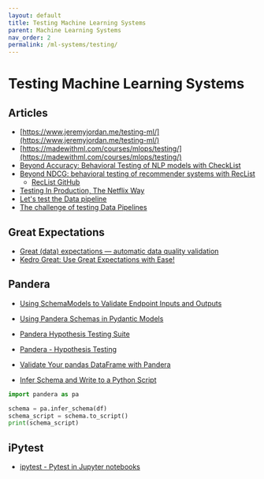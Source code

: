 ```yaml
---
layout: default
title: Testing Machine Learning Systems
parent: Machine Learning Systems
nav_order: 2
permalink: /ml-systems/testing/
---
```


# Testing Machine Learning Systems

## Articles

- [https://www.jeremyjordan.me/testing-ml/](https://www.jeremyjordan.me/testing-ml/)
- [https://madewithml.com/courses/mlops/testing/](https://madewithml.com/courses/mlops/testing/)
- [Beyond Accuracy: Behavioral Testing of NLP models with CheckList](https://arxiv.org/abs/2005.04118)
- [Beyond NDCG: behavioral testing of recommender systems with RecList](https://arxiv.org/abs/2111.09963)
    - [RecList GitHub](https://github.com/jacopotagliabue/reclist)
- [Testing In Production, The Netflix Way](https://www.youtube.com/watch?v=3WRVgC8SiGc)
- [Let's test the Data pipeline](https://www.linkedin.com/pulse/lets-test-data-pipeline-sanjay-dubey)
- [The challenge of testing Data Pipelines](https://medium.com/slalom-build/the-challenge-of-testing-data-pipelines-4450744a84f1)

## Great Expectations

- [Great (data) expectations — automatic data quality validation](https://medium.com/cisco-fpie/great-data-expectations-automatic-data-quality-validation-889852819bc9)
- [Kedro Great: Use Great Expectations with Ease!](https://github.com/tamsanh/kedro-great)

## Pandera

- [Using SchemaModels to Validate Endpoint Inputs and Outputs](https://pandera.readthedocs.io/en/stable/fastapi.html#using-schemamodels-to-validate-endpoint-inputs-and-outputs)
- [Using Pandera Schemas in Pydantic Models](https://pandera.readthedocs.io/en/stable/pydantic_integration.html)
- [Pandera Hypothesis Testing Suite](https://github.com/pandera-dev/pandera/issues/168)
- [Pandera - Hypothesis Testing](https://pandera.readthedocs.io/en/stable/hypothesis.html#:~:text=Wide%20Hypotheses,across%20columns%20in%20a%20DataFrame%20.)
- [Validate Your pandas DataFrame with Pandera](https://towardsdatascience.com/validate-your-pandas-dataframe-with-pandera-2995910e564)

- [Infer Schema and Write to a Python Script](https://pandera.readthedocs.io/en/stable/schema_inference.html)
```Python
import pandera as pa

schema = pa.infer_schema(df)
schema_script = schema.to_script()
print(schema_script)
```

## iPytest

- [ipytest - Pytest in Jupyter notebooks](https://github.com/chmp/ipytest)

